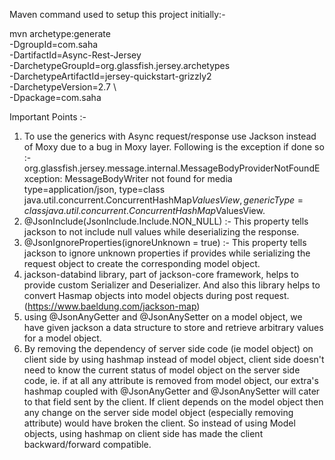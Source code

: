 Maven command used to setup this project initially:-                
                  
mvn archetype:generate \
    -DgroupId=com.saha \
    -DartifactId=Async-Rest-Jersey \
    -DarchetypeGroupId=org.glassfish.jersey.archetypes \
    -DarchetypeArtifactId=jersey-quickstart-grizzly2 \
    -DarchetypeVersion=2.7 \  
    -Dpackage=com.saha
    
    
    
    
Important Points :-
1. To use the generics with Async request/response use Jackson instead of Moxy due to a bug in Moxy layer.
   Following is the exception if done so :-
      org.glassfish.jersey.message.internal.MessageBodyProviderNotFoundException:
      MessageBodyWriter not found for media type=application/json,
      type=class java.util.concurrent.ConcurrentHashMap$ValuesView,
      genericType=class java.util.concurrent.ConcurrentHashMap$ValuesView.
2. @JsonInclude(JsonInclude.Include.NON_NULL) :- 
    This property tells jackson to not include null values while deserializing the response.
3. @JsonIgnoreProperties(ignoreUnknown = true) :- 
    This property tells jackson to ignore unknown properties if provides while serializing the request object 
    to create the corresponding model object.
4. jackson-databind library, part of jackson-core framework, helps to provide custom Serializer and Deserializer. 
    And also this library helps to convert Hasmap objects into model objects during post request. (https://www.baeldung.com/jackson-map)
5. using @JsonAnyGetter and @JsonAnySetter on a model object, 
   we have given jackson a data structure to store and retrieve arbitrary values for a model object.
6. By removing the dependency of server side code (ie model object) on client side by using hashmap instead of model object,
    client side doesn't need to know the current status of model object on the server side code, 
    ie. if at all any attribute is removed from model object, our extra's hashmap coupled with @JsonAnyGetter and @JsonAnySetter
    will cater to that field sent by the client. 
    If client depends on the model object then any change on the server side model object (especially removing attribute) would have broken the client. 
    So instead of using Model objects, using hashmap on client side has made the client backward/forward compatible.